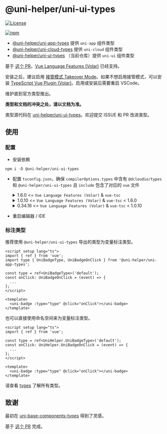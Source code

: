# @uni-helper/uni-ui-types

[![License](https://img.shields.io/github/license/uni-helper/uni-ui-types)](https://github.com/uni-helper/uni-ui-types/blob/main/LICENSE)

[![npm](https://img.shields.io/npm/v/@uni-helper/uni-ui-types)](https://www.npmjs.com/package/@uni-helper/uni-ui-types)

- [@uni-helper/uni-app-types](https://github.com/uni-helper/uni-app-types) 提供 `uni-app` 组件类型
- [@uni-helper/uni-cloud-types](https://github.com/uni-helper/uni-cloud-types) 提供 `uni-cloud` 组件类型
- [@uni-helper/uni-ui-types](https://github.com/uni-helper/uni-ui-types) （当前仓库）提供 `uni-ui` 组件类型

基于 [这个 PR](https://github.com/vuejs/core/pull/3399)，[Vue Language Features (Volar)](https://marketplace.visualstudio.com/items?itemName=Vue.volar) 已经支持。

安装之后，建议启用 [接管模式 Takeover Mode](https://cn.vuejs.org/guide/typescript/overview.html#volar-takeover-mode)。如果不想启用接管模式，可以安装 [TypeScript Vue Plugin (Volar)](https://marketplace.visualstudio.com/items?itemName=Vue.vscode-typescript-vue-plugin)。启用或安装后需要重启 VSCode。

维护直到官方类型推出。

**类型和文档的冲突之处，请以文档为准。**

类型源代码在 [uni-helper/uni-ui-types](https://github.com/uni-helper/uni-ui-types)。欢迎提交 ISSUE 和 PR 改进类型。

## 使用

### 配置

- 安装依赖

```shell
npm i -D @uni-helper/uni-ui-types
```

- 配置 `tsconfig.json`，确保 `compilerOptions.types` 中含有 `@dcloudio/types` 和 `@uni-helper/uni-ui-types` 且 `include` 包含了对应的 `vue` 文件

  <details>
    <summary>1.6.0 <= <code>Vue Language Features (Volar)</code> & <code>vue-tsc</code></summary>

  ```json
  {
    "compilerOptions": {
      "types": ["@dcloudio/types", "@uni-helper/uni-ui-types"]
    },
    "include": ["src/**/*.vue"]
  }
  ```

  </details>

  <details>
    <summary>1.0.10 <= <code>Vue Language Features (Volar)</code> & <code>vue-tsc</code> < 1.6.0</summary>

  ```json
  {
    "compilerOptions": {
      "types": ["@dcloudio/types", "@uni-helper/uni-ui-types"]
    },
    "vueCompilerOptions": {
      "nativeTags": ["block", "component", "template", "slot"]
    },
    "include": ["src/**/*.vue"]
  }
  ```

  </details>

  <details>
    <summary>0.34.16 <= <code>Vue Language Features (Volar)</code> & <code>vue-tsc</code> < 1.0.10</summary>

  ```json
  {
    "compilerOptions": {
      "types": ["@dcloudio/types", "@uni-helper/uni-ui-types"]
    },
    "vueCompilerOptions": {
      "experimentalRuntimeMode": "runtime-uni-app"
    },
    "include": ["src/**/*.vue"]
  }
  ```

  </details>

- 重启编辑器 / IDE

### 标注类型

推荐使用 `@uni-helper/uni-ui-types` 导出的类型为变量标注类型。

```vue
<script setup lang="ts">
import { ref } from 'vue';
import type { UniBadgeType, UniBadgeOnClick } from '@uni-helper/uni-app-types';

const type = ref<UniBadgeType>('default');
const onClick: UniBadgeOnClick = (event) => {
  ...
};
</script>

<template>
  <uni-badge :type="type" @click="onClick"></uni-badge>
</template>
```

也可以直接使用命名空间来为变量标注类型。

```vue
<script setup lang="ts">
import { ref } from 'vue';

const type = ref<UniHelper.UniBadgeType>('default');
const onClick: UniHelper.UniBadgeOnClick = (event) => {
  ...
};
</script>

<template>
  <uni-badge :type="type" @click="onClick"></uni-badge>
</template>
```

请查看 [types](./types) 了解所有类型。

## 致谢

最初在 [uni-base-components-types](https://github.com/satrong/uni-base-components-types) 得到了灵感。

基于 [这个 PR](https://github.com/satrong/uni-base-components-types/pull/5) 完成。
